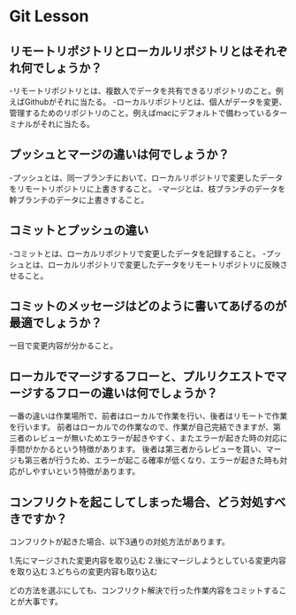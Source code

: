 # Git Lesson

## リモートリポジトリとローカルリポジトリとはそれぞれ何でしょうか？
-リモートリポジトリとは、複数人でデータを共有できるリポジトリのこと。例えばGithubがそれに当たる。
-ローカルリポジトリとは、個人がデータを変更、管理するためのリポジトリのこと。例えばmacにデフォルトで備わっているターミナルがそれに当たる。

## プッシュとマージの違いは何でしょうか？
-プッシュとは、同一ブランチにおいて、ローカルリポジトリで変更したデータをリモートリポジトリに上書きすること。
-マージとは、枝ブランチのデータを幹ブランチのデータに上書きすること。

## コミットとプッシュの違い
-コミットとは、ローカルリポジトリで変更したデータを記録すること。
-プッシュとは、ローカルリポジトリで変更したデータをリモートリポジトリに反映させること。

## コミットのメッセージはどのように書いてあげるのが最適でしょうか？
一目で変更内容が分かること。

## ローカルでマージするフローと、プルリクエストでマージするフローの違いは何でしょうか？
一番の違いは作業場所で、前者はローカルで作業を行い、後者はリモートで作業を行います。
前者はローカルでの作業なので、作業が自己完結できますが、第三者のレビューが無いためエラーが起きやすく、またエラーが起きた時の対応に手間がかかるという特徴があります。
後者は第三者からレビューを貰い、マージも第三者が行うため、エラーが起こる確率が低くなり、エラーが起きた時も対応がしやすいという特徴があります。

## コンフリクトを起こしてしまった場合、どう対処すべきですか？
コンフリクトが起きた場合、以下3通りの対処方法があります。

1.先にマージされた変更内容を取り込む
2.後にマージしようとしている変更内容を取り込む
3.どちらの変更内容も取り込む

どの方法を選ぶにしても、コンフリクト解決で行った作業内容をコミットすることが大事です。